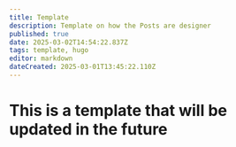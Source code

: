 ```yaml
---
title: Template
description: Template on how the Posts are designer
published: true
date: 2025-03-02T14:54:22.837Z
tags: template, hugo
editor: markdown
dateCreated: 2025-03-01T13:45:22.110Z
---
```


# This is a template that will be updated in the future

